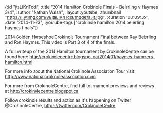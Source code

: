 {:id "jtaLiKnTcdI",
 :title "2014 Hamilton Crokinole Finals - Beierling v Haymes 3/4",
 :author "Nathan Walsh",
 :layout :youtube,
 :thumbnail "https://i.ytimg.com/vi/jtaLiKnTcdI/mqdefault.jpg",
 :duration "00:09:35",
 :date "2014-11-23",
 :youtube-tags ["crokinole hamilton 2014 beierling haymes finals"]}


2014 Golden Horseshoe Crokinole Tournament Final between Ray Beierling and Ron Haymes. This video is Part 3 of 4 of the finals.

A full writeup of the 2014 Hamilton tournament by CrokinoleCentre can be found here: http://crokinolecentre.blogspot.ca/2014/01/haymes-hammers-hamilton.html

For more info about the National Crokinole Association Tour visit: http://www.nationalcrokinoleassociation.com

For more from CrokinoleCentre, find full tournament previews and reviews at http://crokinolecentre.blogspot.ca

Follow crokinole results and action as it's happening on Twitter @CrokinoleCentre, https://twitter.com/CrokinoleCentre
